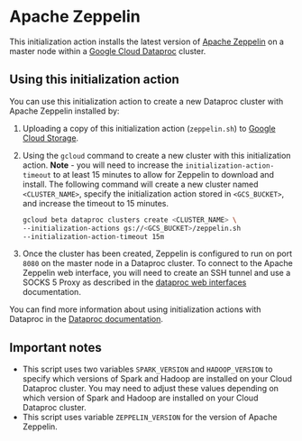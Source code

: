 # Apache Zeppelin

This initialization action installs the latest version of [Apache Zeppelin](https://zeppelin.incubator.apache.org/) on a master node within a [Google Cloud Dataproc](https://cloud.google.com/dataproc) cluster.

## Using this initialization action
You can use this initialization action to create a new Dataproc cluster with Apache Zeppelin installed by:

1. Uploading a copy of this initialization action (`zeppelin.sh`) to [Google Cloud Storage](https://cloud.google.com/storage).
1. Using the `gcloud` command to create a new cluster with this initialization action. **Note** - you will need to increase the `initialization-action-timeout` to at least 15 minutes to allow for Zeppelin to download and install. The following command will create a new cluster named `<CLUSTER_NAME>`, specify the initialization action stored in `<GCS_BUCKET>`, and increase the timeout to 15 minutes.

    ```bash
    gcloud beta dataproc clusters create <CLUSTER_NAME> \
    --initialization-actions gs://<GCS_BUCKET>/zeppelin.sh   
    --initialization-action-timeout 15m
    ```
1. Once the cluster has been created, Zeppelin is configured to run on port `8080` on the master node in a Dataproc cluster. To connect to the Apache Zeppelin web interface, you will need to create an SSH tunnel and use a SOCKS 5 Proxy as described in the [dataproc web interfaces](https://cloud.google.com/dataproc/cluster-web-interfaces) documentation.

You can find more information about using initialization actions with Dataproc in the [Dataproc documentation](https://cloud.google.com/dataproc/init-actions).

## Important notes
* This script uses two variables `SPARK_VERSION` and `HADOOP_VERSION` to specify which versions of Spark and Hadoop are installed on your Cloud Dataproc cluster. You may need to adjust these values depending on which version of Spark and Hadoop are installed on your Cloud Dataproc cluster.
* This script uses variable `ZEPPELIN_VERSION` for the version of Apache Zeppelin.
